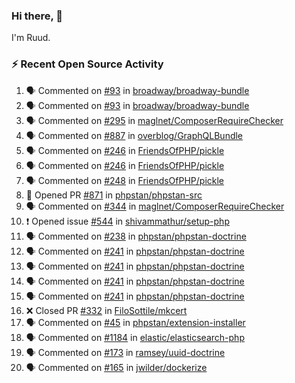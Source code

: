 ### Hi there, 👋

I'm Ruud.
 
### :zap: Recent Open Source Activity

<!--START_SECTION:activity-->
1. 🗣 Commented on [#93](https://github.com/broadway/broadway-bundle/issues/93) in [broadway/broadway-bundle](https://github.com/broadway/broadway-bundle)
2. 🗣 Commented on [#93](https://github.com/broadway/broadway-bundle/issues/93) in [broadway/broadway-bundle](https://github.com/broadway/broadway-bundle)
3. 🗣 Commented on [#295](https://github.com/maglnet/ComposerRequireChecker/issues/295) in [maglnet/ComposerRequireChecker](https://github.com/maglnet/ComposerRequireChecker)
4. 🗣 Commented on [#887](https://github.com/overblog/GraphQLBundle/issues/887) in [overblog/GraphQLBundle](https://github.com/overblog/GraphQLBundle)
5. 🗣 Commented on [#246](https://github.com/FriendsOfPHP/pickle/issues/246) in [FriendsOfPHP/pickle](https://github.com/FriendsOfPHP/pickle)
6. 🗣 Commented on [#246](https://github.com/FriendsOfPHP/pickle/issues/246) in [FriendsOfPHP/pickle](https://github.com/FriendsOfPHP/pickle)
7. 🗣 Commented on [#248](https://github.com/FriendsOfPHP/pickle/issues/248) in [FriendsOfPHP/pickle](https://github.com/FriendsOfPHP/pickle)
8. 💪 Opened PR [#871](https://github.com/phpstan/phpstan-src/pull/871) in [phpstan/phpstan-src](https://github.com/phpstan/phpstan-src)
9. 🗣 Commented on [#344](https://github.com/maglnet/ComposerRequireChecker/issues/344) in [maglnet/ComposerRequireChecker](https://github.com/maglnet/ComposerRequireChecker)
10. ❗️ Opened issue [#544](https://github.com/shivammathur/setup-php/issues/544) in [shivammathur/setup-php](https://github.com/shivammathur/setup-php)
11. 🗣 Commented on [#238](https://github.com/phpstan/phpstan-doctrine/issues/238) in [phpstan/phpstan-doctrine](https://github.com/phpstan/phpstan-doctrine)
12. 🗣 Commented on [#241](https://github.com/phpstan/phpstan-doctrine/issues/241) in [phpstan/phpstan-doctrine](https://github.com/phpstan/phpstan-doctrine)
13. 🗣 Commented on [#241](https://github.com/phpstan/phpstan-doctrine/issues/241) in [phpstan/phpstan-doctrine](https://github.com/phpstan/phpstan-doctrine)
14. 🗣 Commented on [#241](https://github.com/phpstan/phpstan-doctrine/issues/241) in [phpstan/phpstan-doctrine](https://github.com/phpstan/phpstan-doctrine)
15. 🗣 Commented on [#241](https://github.com/phpstan/phpstan-doctrine/issues/241) in [phpstan/phpstan-doctrine](https://github.com/phpstan/phpstan-doctrine)
16. ❌ Closed PR [#332](https://github.com/FiloSottile/mkcert/pull/332) in [FiloSottile/mkcert](https://github.com/FiloSottile/mkcert)
17. 🗣 Commented on [#45](https://github.com/phpstan/extension-installer/issues/45) in [phpstan/extension-installer](https://github.com/phpstan/extension-installer)
18. 🗣 Commented on [#1184](https://github.com/elastic/elasticsearch-php/issues/1184) in [elastic/elasticsearch-php](https://github.com/elastic/elasticsearch-php)
19. 🗣 Commented on [#173](https://github.com/ramsey/uuid-doctrine/issues/173) in [ramsey/uuid-doctrine](https://github.com/ramsey/uuid-doctrine)
20. 🗣 Commented on [#165](https://github.com/jwilder/dockerize/issues/165) in [jwilder/dockerize](https://github.com/jwilder/dockerize)
<!--END_SECTION:activity-->
